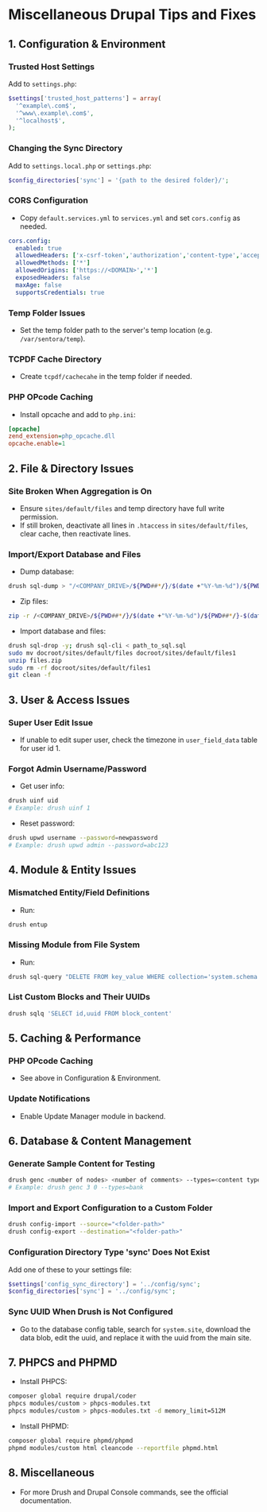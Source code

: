 # Miscellaneous Drupal Tips and Fixes

## 1. Configuration & Environment

### Trusted Host Settings
Add to `settings.php`:
```php
$settings['trusted_host_patterns'] = array(
  '^example\.com$',
  '^www\.example\.com$',
  '^localhost$',
);
```

### Changing the Sync Directory
Add to `settings.local.php` or `settings.php`:
```php
$config_directories['sync'] = '{path to the desired folder}/';
```

### CORS Configuration
- Copy `default.services.yml` to `services.yml` and set `cors.config` as needed.
```yaml
cors.config:
  enabled: true
  allowedHeaders: ['x-csrf-token','authorization','content-type','accept','origin','x-requested-with', 'access-control-allow-origin','x-allowed-header','*']
  allowedMethods: ['*']
  allowedOrigins: ['https://<DOMAIN>','*']
  exposedHeaders: false
  maxAge: false
  supportsCredentials: true
```

### Temp Folder Issues
- Set the temp folder path to the server's temp location (e.g. `/var/sentora/temp`).

### TCPDF Cache Directory
- Create `tcpdf/cachecahe` in the temp folder if needed.

### PHP OPcode Caching
- Install opcache and add to `php.ini`:
```ini
[opcache]
zend_extension=php_opcache.dll
opcache.enable=1
```

## 2. File & Directory Issues

### Site Broken When Aggregation is On
- Ensure `sites/default/files` and temp directory have full write permission.
- If still broken, deactivate all lines in `.htaccess` in `sites/default/files`, clear cache, then reactivate lines.

### Import/Export Database and Files
- Dump database:
```sh
drush sql-dump > "/<COMPANY_DRIVE>/${PWD##*/}/$(date +"%Y-%m-%d")/${PWD##*/}-$(date +"%Y-%m-%d").sql"
```
- Zip files:
```sh
zip -r /<COMPANY_DRIVE>/${PWD##*/}/$(date +"%Y-%m-%d")/${PWD##*/}-$(date +"%Y-%m-%d").zip web/sites/default/files/
```
- Import database and files:
```sh
drush sql-drop -y; drush sql-cli < path_to_sql.sql
sudo mv docroot/sites/default/files docroot/sites/default/files1
unzip files.zip
sudo rm -rf docroot/sites/default/files1
git clean -f
```

## 3. User & Access Issues

### Super User Edit Issue
- If unable to edit super user, check the timezone in `user_field_data` table for user id 1.

### Forgot Admin Username/Password
- Get user info:
```sh
drush uinf uid
# Example: drush uinf 1
```
- Reset password:
```sh
drush upwd username --password=newpassword
# Example: drush upwd admin --password=abc123
```

## 4. Module & Entity Issues

### Mismatched Entity/Field Definitions
- Run:
```sh
drush entup
```

### Missing Module from File System
- Run:
```sh
drush sql-query "DELETE FROM key_value WHERE collection='system.schema' AND name='module_name';"
```

### List Custom Blocks and Their UUIDs
```sh
drush sqlq 'SELECT id,uuid FROM block_content'
```

## 5. Caching & Performance

### PHP OPcode Caching
- See above in Configuration & Environment.

### Update Notifications
- Enable Update Manager module in backend.

## 6. Database & Content Management

### Generate Sample Content for Testing
```sh
drush genc <number of nodes> <number of comments> --types=<content type>
# Example: drush genc 3 0 --types=bank
```

### Import and Export Configuration to a Custom Folder
```sh
drush config-import --source="<folder-path>"
drush config-export --destination="<folder-path>"
```

### Configuration Directory Type 'sync' Does Not Exist
Add one of these to your settings file:
```php
$settings['config_sync_directory'] = '../config/sync';
$config_directories['sync'] = '../config/sync';
```

### Sync UUID When Drush is Not Configured
- Go to the database config table, search for `system.site`, download the data blob, edit the uuid, and replace it with the uuid from the main site.



## 7. PHPCS and PHPMD
- Install PHPCS:
```sh
composer global require drupal/coder
phpcs modules/custom > phpcs-modules.txt
phpcs modules/custom > phpcs-modules.txt -d memory_limit=512M
```
- Install PHPMD:
```sh
composer global require phpmd/phpmd
phpmd modules/custom html cleancode --reportfile phpmd.html
```

## 8. Miscellaneous

- For more Drush and Drupal Console commands, see the official documentation.
